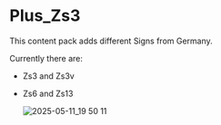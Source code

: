 # Plus_Zs3

This content pack adds different Signs from Germany. 

Currently there are:

- Zs3 and Zs3v
- Zs6 and Zs13


  ![2025-05-11_19 50 11](https://github.com/user-attachments/assets/44174d58-1ab0-44fa-b277-c9ebcc4bff73)
